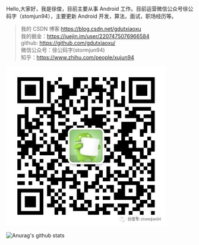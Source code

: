 Hello,大家好，我是徐俊，目前主要从事 Android 工作。目前运营微信公众号徐公码字（stomjun94），主要更新 Android 开发，算法，面试，职场经历等。

> 我的 CSDN 博客:https://blog.csdn.net/gdutxiaoxu <br>
我的掘金：https://juejin.im/user/2207475076966584  <br>
github: https://github.com/gdutxiaoxu/  <br>
微信公众号：徐公码字(stormjun94)  <br>
知乎：https://www.zhihu.com/people/xujun94  <br>



![](https://raw.githubusercontent.com/gdutxiaoxu/blog_pic/master/offer/20200722234908.png)

<!--
**gdutxiaoxu/gdutxiaoxu** is a ✨ _special_ ✨ repository because its `README.md` (this file) appears on your GitHub profile.

Here are some ideas to get you started:

- 🔭 I’m currently working on ...
- 🌱 I’m currently learning ...
- 👯 I’m looking to collaborate on ...
- 🤔 I’m looking for help with ...
- 💬 Ask me about ...
- 📫 How to reach me: ...
- 😄 Pronouns: ...
- ⚡ Fun fact: ...
-->

![Anurag's github stats](https://github-readme-stats.vercel.app/api?username=gdutxiaoxu&show_icons=true&theme=radical)
